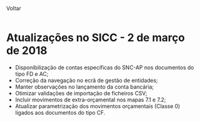 <div style="width:100%; height:30px"><span onclick="loadMdDoc('atualizacoes', ['btnMenu'],'', null)" class="voltar">Voltar</span></div>

# Atualizações no SICC - 2 de março de 2018

- Disponibilização de contas específicas do SNC-AP nos documentos do tipo FD e AC;
- Correção da navegação no ecrã de gestão de entidades;
- Manter observações no lançamento da conta bancária;
- Otimizar validações de importação de ficheiros CSV;
- Incluir movimentos de extra-orçamental nos mapas 7.1 e 7.2;
- Atualizar parametrização dos movimentos orçamentais (Classe 0) ligados aos documentos do tipo CF.
